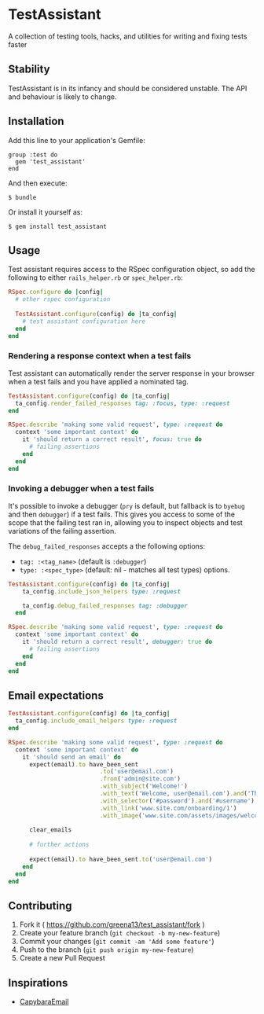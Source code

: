 # TestAssistant

A collection of testing tools, hacks, and utilities for writing and fixing tests faster

## Stability

TestAssistant is in its infancy and should be considered unstable. The API and behaviour is likely to change. 


## Installation

Add this line to your application's Gemfile:

    group :test do
      gem 'test_assistant'
    end

And then execute:

    $ bundle

Or install it yourself as:

    $ gem install test_assistant

## Usage

Test assistant requires access to the RSpec configuration object, so add the following to either `rails_helper.rb` or `spec_helper.rb`:

```ruby
RSpec.configure do |config|
  # other rspec configuration
  
  TestAssistant.configure(config) do |ta_config|
    # test assistant configuration here
  end
end
```

### Rendering a response context when a test fails

Test assistant can automatically render the server response in your browser when a test fails and you have applied a nominated tag. 

```ruby
TestAssistant.configure(config) do |ta_config|
  ta_config.render_failed_responses tag: :focus, type: :request
end
```

```ruby
RSpec.describe 'making some valid request', type: :request do
  context 'some important context' do
    it 'should return a correct result', focus: true do
      # failing assertions
    end
  end
end
```

### Invoking a debugger when a test fails

It's possible to invoke a debugger (`pry` is default, but fallback is to `byebug` and then `debugger`) if a test fails. This gives you access to some of the scope that the failing test ran in, allowing you to inspect objects and test variations of the failing assertion.

The `debug_failed_responses` accepts a the following options:

* `tag: :<tag_name>` (default is `:debugger`) 
* `type: :<spec_type>` (default: nil - matches all test types) options. 

```ruby
TestAssistant.configure(config) do |ta_config|
    ta_config.include_json_helpers type: :request

    ta_config.debug_failed_responses tag: :debugger
  end
```

```ruby
RSpec.describe 'making some valid request', type: :request do
  context 'some important context' do
    it 'should return a correct result', debugger: true do
      # failing assertions
    end
  end
end
```

## Email expectations


```ruby
TestAssistant.configure(config) do |ta_config|
  ta_config.include_email_helpers type: :request
end
```

```ruby
RSpec.describe 'making some valid request', type: :request do
  context 'some important context' do
    it 'should send an email' do
      expect(email).to have_been_sent
                          .to('user@email.com')
                          .from('admin@site.com')
                          .with_subject('Welcome!')
                          .with_text('Welcome, user@email.com').and('Thanks for signing up')
                          .with_selector('#password').and('#username')
                          .with_link('www.site.com/onboarding/1')
                          .with_image('www.site.com/assets/images/welcome.png')
                          
      clear_emails
      
      # further actions
      
      expect(email).to have_been_sent.to('user@email.com')
    end
  end
end
```

## Contributing

1. Fork it ( https://github.com/greena13/test_assistant/fork )
2. Create your feature branch (`git checkout -b my-new-feature`)
3. Commit your changes (`git commit -am 'Add some feature'`)
4. Push to the branch (`git push origin my-new-feature`)
5. Create a new Pull Request

## Inspirations

* [CapybaraEmail](https://github.com/DockYard/capybara-email)
